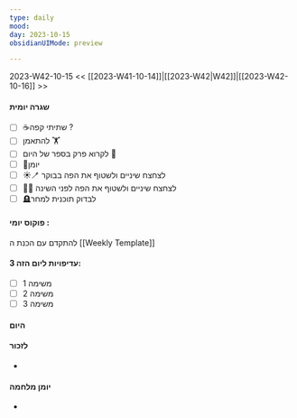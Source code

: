 ```yaml
---
type: daily
mood: 
day: 2023-10-15
obsidianUIMode: preview

---
```

2023-W42-10-15
<< [[2023-W41-10-14]]|[[2023-W42|W42]]|[[2023-W42-10-16]] >>

#### שגרה יומית
- [ ] ☕שתיתי קפה ?
- [ ] להתאמן 🏋
- [ ] לקרוא פרק בספר של היום 📔
- [ ] 📕יומן
- [ ] ☀️🪥 לצחצח שיניים ולשטוף את הפה בבוקר
- [ ] 🌚🧼 לצחצח שיניים ולשטוף את הפה לפני השינה
- [ ] 🪦לבדוק תוכנית למחר

#### פוקוס יומי :
להתקדם עם הכנת ה [[Weekly Template]] 
#### 3 עדיפויות ליום הזה:
- [ ] משימה 1
- [ ] משימה 2
- [ ] משימה 3

#### היום 
 

#### לזכור
- 

#### יומן מלחמה
- 